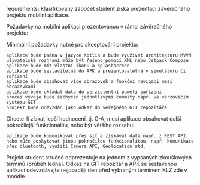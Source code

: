 requrements: 
Klasifikovaný zápočet student získá prezentací závěrečného projektu mobilní aplikace.

Požadavky na mobilní aplikaci prezentovanou v rámci závěrečného projektu:

Minimální požadavky nutné pro akceptování projektu:

    aplikace bude psána v jazyce Kotlin a bude využívat architekturu MVVM
    uživatelské rozhraní může být řešeno pomocí XML nebo Jetpack Compose
    aplikace bude mít vlastní ikonu a splashscreen
    aplikace bude sestavitelná do APK a prezentovatelná v simulátoru či zařízení
    aplikace bude obsahovat více obrazovek a funkční navigaci mezi obrazovkami
    aplikace bude ukládat data do perzistentní paměti zařízení
    proces vývoje bude zachycen jednotlivými commity např. ve verzovacím systému GIT
    projekt bude odevzdán jako odkaz do veřejného GIT repozitáře

Chcete-li získat lepší hodnocení, tj. C-A, musí aplikace obsahovat další pokročilejší funkcionalitu, nebo být většího rozsahu:

    aplikace bude komunikovat přes síť a získávat data např. z REST API
    nebo může poskytovat jinou pokročilou funkcionalitou, např. komunikace přes bluetooth, využití Camera API, Geolocation atd.


Projekt student stručně odprezentuje na jednom z vypsaných zkouškových termínů (průběh ledna). Odkaz na GIT repozitář a APK se sestavenou aplikací odevzdávejte nejpozději den před vybraným termínem KLZ zde v moodle.
